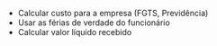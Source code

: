 - Calcular custo para a empresa (FGTS, Previdência)
- Usar as férias de verdade do funcionário
- Calcular valor líquido recebido
